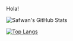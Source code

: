 Hola! 


![Safwan's GitHub Stats](https://github-readme-stats.vercel.app/api?username=SafwanSbr&count_private=true&show_icons=true)

[![Top Langs](https://github-readme-stats.vercel.app/api/top-langs/?username=SafwanSbr&layout=compact)](https://github.com/anuraghazra/github-readme-stats)
